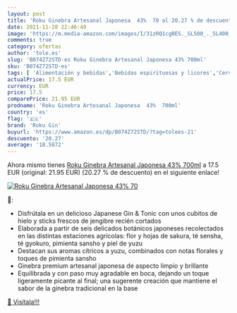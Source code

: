 ```yaml
---
layout: post
title: 'Roku Ginebra Artesanal Japonesa  43%  70 al 20.27 % de descuento'
date: 2021-11-28 22:46:49
image: 'https://m.media-amazon.com/images/I/31zRQ1cgBES._SL500_._SL400_.jpg'
comments: true
category: ofertas
author: 'tole.es'
slug: 'B074Z72STD-es Roku Ginebra Artesanal Japonesa 43% 700ml'
sku: 'B074Z72STD-es'
tags: [ 'Alimentación y bebidas','Bebidas espirituosas y licores','Cervezas, vinos y licores','Ginebras','ginebra','roku gin', ]
actualPrice: 17.5 EUR
currency: EUR
price: 17.5
comparePrice: 21.95 EUR
prodname: 'Roku Ginebra Artesanal Japonesa  43%  700ml'
country: 'es'
flag: '🇪🇸'
brand: 'Roku Gin'
buyurl: 'https://www.amazon.es/dp/B074Z72STD/?tag=tolees-21'
descuento: '20.27'
average: '18.5872'
---
```


Ahora mismo tienes [Roku Ginebra Artesanal Japonesa  43%  700ml](https://www.amazon.es/dp/B074Z72STD/?tag=tolees-21) a 17.5 EUR (original: 21.95 EUR) (20.27 %  de descuento) en el siguiente enlace!

[![Roku Ginebra Artesanal Japonesa  43%  70](https://m.media-amazon.com/images/I/31zRQ1cgBES._SL500_._SL400_.jpg)](https://www.amazon.es/dp/B074Z72STD/?tag=tolees-21)

🔎:

- Disfrútala en un delicioso Japanese Gin & Tonic con unos cubitos de hielo y sticks frescos de jengibre recién cortados
- Elaborada a partir de seis delicados botánicos japoneses recolectados en las distintas estaciones agrícolas: flor y hojas de sakura, té sensha, té gyokuro, pimienta sansho y piel de yuzu
- Destacan sus aromas cítricos a yuzu, combinados con notas florales y toques de pimienta sansho
- Ginebra premium artesanal japonesa de aspecto limpio y brillante
- Equilibrada y con paso muy agradable en boca, dejando un toque ligeramente picante al final; una sugerente creación que mantiene el sabor de la ginebra tradicional en la base

[🛒 Visítala!!!](https://www.amazon.es/dp/B074Z72STD/?tag=tolees-21)
